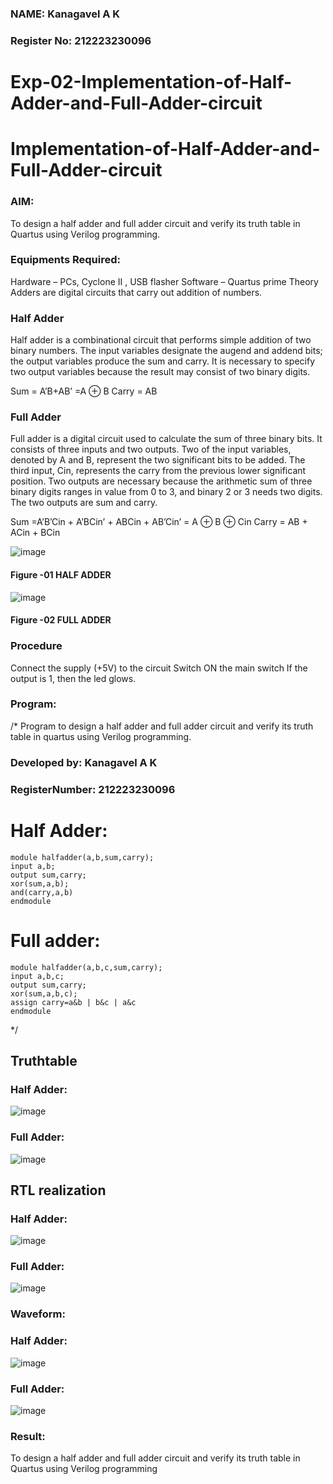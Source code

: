 ### NAME: Kanagavel A K
###   Register No: 212223230096
# Exp-02-Implementation-of-Half-Adder-and-Full-Adder-circuit

# Implementation-of-Half-Adder-and-Full-Adder-circuit
### AIM:
To design a half adder and full adder circuit and verify its truth table in Quartus using Verilog programming.

### Equipments Required:
Hardware – PCs, Cyclone II , USB flasher
Software – Quartus prime
Theory
Adders are digital circuits that carry out addition of numbers.

### Half Adder
Half adder is a combinational circuit that performs simple addition of two binary numbers. The input variables designate the augend and addend bits; the output variables produce the sum and carry. It is necessary to specify two output variables because the result may consist of two binary digits.

Sum = A’B+AB’ =A ⊕ B Carry = AB

### Full Adder
Full adder is a digital circuit used to calculate the sum of three binary bits. It consists of three inputs and two outputs. Two of the input variables, denoted by A and B, represent the two significant bits to be added. The third input, Cin, represents the carry from the previous lower significant position. Two outputs are necessary because the arithmetic sum of three binary digits ranges in value from 0 to 3, and binary 2 or 3 needs two digits. The two outputs are sum and carry.

Sum =A’B’Cin + A’BCin’ + ABCin + AB’Cin’ = A ⊕ B ⊕ Cin Carry = AB + ACin + BCin

 ![image](https://user-images.githubusercontent.com/36288975/163552156-a13e5a56-c638-4110-97d9-8896907c8d25.png)

#### Figure -01 HALF ADDER 


![image](https://user-images.githubusercontent.com/36288975/163552057-b3547877-6d07-45b4-b7e0-bcfebfad9e1d.png)

#### Figure -02 FULL ADDER 

### Procedure

Connect the supply (+5V) to the circuit
Switch ON the main switch
If the output is 1, then the led glows.
### Program:
/*
Program to design a half adder and full adder circuit and verify its truth table in quartus using Verilog programming.
### Developed by: Kanagavel A K
### RegisterNumber: 212223230096 
# Half Adder:
```
module halfadder(a,b,sum,carry);
input a,b;
output sum,carry;
xor(sum,a,b);
and(carry,a,b)
endmodule
```
# Full adder:
```
module halfadder(a,b,c,sum,carry);
input a,b,c;
output sum,carry;
xor(sum,a,b,c);
assign carry=a&b | b&c | a&c
endmodule
```
*/
## Truthtable
### Half Adder:
![image](https://github.com/KanagavelAK/Exp-02-Implementation-of-Half-Adder-and-Full-Adder-circuit/assets/151514454/b74d1022-b67e-44ae-8385-b2edbc025d74)

### Full Adder:
![image](https://github.com/KanagavelAK/Exp-02-Implementation-of-Half-Adder-and-Full-Adder-circuit/assets/151514454/d9b4af75-4562-4300-88ed-51a451db467a)

## RTL realization
### Half Adder:
![image](https://github.com/KanagavelAK/Exp-02-Implementation-of-Half-Adder-and-Full-Adder-circuit/assets/151514454/b462d716-1004-403c-8fb8-d883a01f4c17)

### Full Adder:
![image](https://github.com/KanagavelAK/Exp-02-Implementation-of-Half-Adder-and-Full-Adder-circuit/assets/151514454/55b823b2-08ad-4c39-8237-93720150f8e0)

### Waveform:
### Half Adder:
![image](https://github.com/KanagavelAK/Exp-02-Implementation-of-Half-Adder-and-Full-Adder-circuit/assets/151514454/c9c86bf5-f97c-4cc5-aadd-c662d0ac008e)

### Full Adder:
![image](https://github.com/KanagavelAK/Exp-02-Implementation-of-Half-Adder-and-Full-Adder-circuit/assets/151514454/02aea9c1-5cdb-4e3c-996b-f021f349a783)


### Result:
To design a half adder and full adder circuit and verify its truth table in Quartus using Verilog programming

